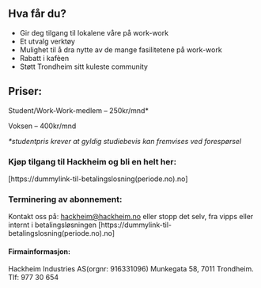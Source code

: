 ## Hva får du?

- Gir deg tilgang til lokalene våre på work-work
- Et utvalg verktøy
- Mulighet til å dra nytte av de mange fasilitetene på work-work
- Rabatt i kafèen
- Støtt Trondheim sitt kuleste community

## Priser:

Student/Work-Work-medlem – 250kr/mnd*

Voksen – 400kr/mnd

_*studentpris krever at gyldig studiebevis kan fremvises ved forespørsel_

### Kjøp tilgang til Hackheim og bli en helt her:

[https://dummylink-til-betalingslosning(periode.no).no]

### Terminering av abonnement:

Kontakt oss på: hackheim@hackheim.no eller stopp det selv, fra vipps eller internt i betalingsløsningen [https://dummylink-til-betalingslosning(periode.no).no]

#### Firmainformasjon:

Hackheim Industries AS(orgnr: 916331096)
Munkegata 58, 7011 Trondheim.
Tlf: 977 30 654
